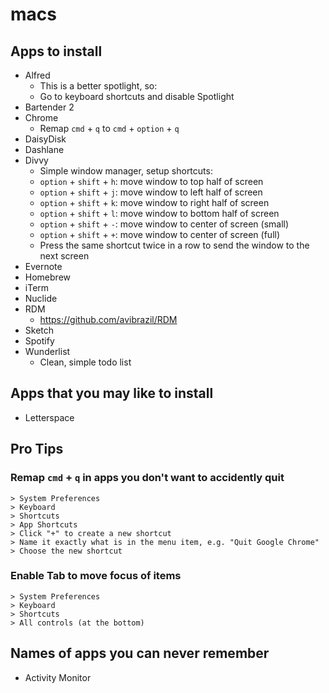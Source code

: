 # macs

## Apps to install

- Alfred
  - This is a better spotlight, so:
  - Go to keyboard shortcuts and disable Spotlight
- Bartender 2
- Chrome
  - Remap `cmd` + `q` to `cmd` + `option` + `q`
- DaisyDisk
- Dashlane
- Divvy
  - Simple window manager, setup shortcuts:
  - `option` + `shift` + `h`: move window to top half of screen
  - `option` + `shift` + `j`: move window to left half of screen
  - `option` + `shift` + `k`: move window to right half of screen
  - `option` + `shift` + `l`: move window to bottom half of screen
  - `option` + `shift` + `-`: move window to center of screen (small)
  - `option` + `shift` + `+`: move window to center of screen (full)
  - Press the same shortcut twice in a row to send the window to the next screen
- Evernote
- Homebrew
- iTerm
- Nuclide
- RDM
  - https://github.com/avibrazil/RDM
- Sketch
- Spotify
- Wunderlist
  - Clean, simple todo list

## Apps that you may like to install

- Letterspace

## Pro Tips

### Remap `cmd` + `q` in apps you don't want to accidently quit

```
> System Preferences
> Keyboard
> Shortcuts
> App Shortcuts
> Click "+" to create a new shortcut
> Name it exactly what is in the menu item, e.g. "Quit Google Chrome"
> Choose the new shortcut
```

### Enable Tab to move focus of items

```
> System Preferences
> Keyboard
> Shortcuts
> All controls (at the bottom)
```

## Names of apps you can never remember

- Activity Monitor
